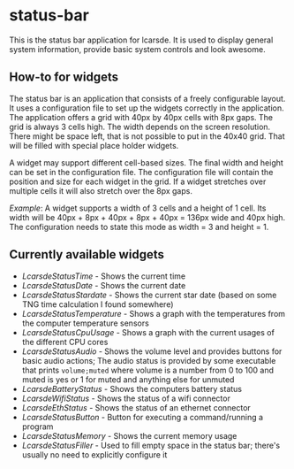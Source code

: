 # status-bar
This is the status bar application for lcarsde. It is used to display general system information, provide basic system controls and look awesome.

## How-to for widgets
The status bar is an application that consists of a freely configurable layout. It uses a configuration file to set up the widgets correctly in the application. The application offers a grid with 40px by 40px cells with 8px gaps. The grid is always 3 cells high. The width depends on the screen resolution. There might be space left, that is not possible to put in the 40x40 grid. That will be filled with special place holder widgets.

A widget may support different cell-based sizes. The final width and height can be set in the configuration file. The configuration file will contain the position and size for each widget in the grid. If a widget stretches over multiple cells it will also stretch over the 8px gaps.

*Example*: A widget supports a width of 3 cells and a height of 1 cell. Its width will be 40px + 8px + 40px + 8px + 40px = 136px wide and 40px high. The configuration needs to state this mode as width = 3 and height = 1.

## Currently available widgets
* *LcarsdeStatusTime* - Shows the current time
* *LcarsdeStatusDate* - Shows the current date
* *LcarsdeStatusStardate* - Shows the current star date (based on some TNG time calculation I found somewhere)
* *LcarsdeStatusTemperature* - Shows a graph with the temperatures from the computer temperature sensors
* *LcarsdeStatusCpuUsage* - Shows a graph with the current usages of the different CPU cores
* *LcarsdeStatusAudio* - Shows the volume level and provides buttons for basic audio actions; The audio status is provided by some executable that prints `volume;muted` where volume is a number from 0 to 100 and muted is yes or 1 for muted and anything else for unmuted
* *LcarsdeBatteryStatus* - Shows the computers battery status
* *LcarsdeWifiStatus* - Shows the status of a wifi connector
* *LcarsdeEthStatus* - Shows the status of an ethernet connector
* *LcarsdeStatusButton* - Button for executing a command/running a program
* *LcarsdeStatusMemory* - Shows the current memory usage
* *LcarsdeStatusFiller* - Used to fill empty space in the status bar; there's usually no need to explicitly configure it
